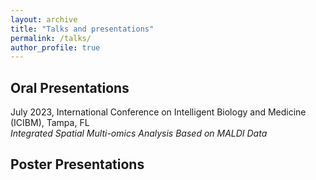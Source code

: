 ```yaml
---
layout: archive
title: "Talks and presentations"
permalink: /talks/
author_profile: true
---
```


Oral Presentations
------

July 2023, International Conference on Intelligent Biology and Medicine (ICIBM), Tampa, FL<br>
*Integrated Spatial Multi-omics Analysis Based on MALDI Data* 

Poster Presentations
------
